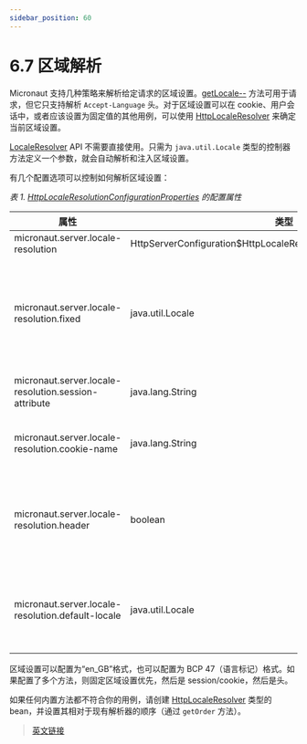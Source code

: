 ```yaml
---
sidebar_position: 60
---
```


# 6.7 区域解析

Micronaut 支持几种策略来解析给定请求的区域设置。[getLocale--](https://docs.micronaut.io/3.8.4/api/io/micronaut/http/HttpRequest.html#getLocale--) 方法可用于请求，但它只支持解析 `Accept-Language` 头。对于区域设置可以在 cookie、用户会话中，或者应该设置为固定值的其他用例，可以使用 [HttpLocaleResolver](https://docs.micronaut.io/3.8.4/api/io/micronaut/http/server/util/locale/HttpLocaleResolver.html) 来确定当前区域设置。

[LocaleResolver](https://docs.micronaut.io/3.8.4/api/io/micronaut/core/util/LocaleResolver.html) API 不需要直接使用。只需为 `java.util.Locale` 类型的控制器方法定义一个参数，就会自动解析和注入区域设置。

有几个配置选项可以控制如何解析区域设置：

*表 1. [HttpLocaleResolutionConfigurationProperties](https://docs.micronaut.io/3.8.4/api/io/micronaut/http/server/HttpServerConfiguration.HttpLocaleResolutionConfigurationProperties.html) 的配置属性*

|属性|类型|描述|
|--|--|--|
|micronaut.server.locale-resolution|HttpServerConfiguration$HttpLocaleResolutionConfigurationProperties|区域解析配置|
|micronaut.server.locale-resolution.fixed|java.util.Locale|设置区域设置的语言标记。支持 BCP 47 语言标签（例如“en-US”）和 ISO 标准（例如“en_US”）。|
|micronaut.server.locale-resolution.session-attribute|java.lang.String|设置会话中的键以查找区域设置。|
|micronaut.server.locale-resolution.cookie-name|java.lang.String|设置用于存储区域的 cookie 的名称。|
|micronaut.server.locale-resolution.header|boolean|如果应该从 `Accept-Language` 头解析区域设置，请设置为 true。默认值（true）。|
|micronaut.server.locale-resolution.default-locale|java.util.Locale|设置在无法通过任何方式解析区域设置时将使用的区域设置。默认为系统默认值。|

区域设置可以配置为“en_GB”格式，也可以配置为 BCP 47（语言标记）格式。如果配置了多个方法，则固定区域设置优先，然后是 session/cookie，然后是头。

如果任何内置方法都不符合你的用例，请创建 [HttpLocaleResolver](https://docs.micronaut.io/3.8.4/api/io/micronaut/http/server/util/locale/HttpLocaleResolver.html) 类型的 bean，并设置其相对于现有解析器的顺序（通过 `getOrder` 方法）。

> [英文链接](https://docs.micronaut.io/3.8.4/guide/index.html#localeResolution)
